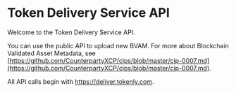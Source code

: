 
# Token Delivery Service API

Welcome to the Token Delivery Service API.

You can use the public API to upload new BVAM.  For more about Blockchain Validated Asset Metadata, see [https://github.com/CounterpartyXCP/cips/blob/master/cip-0007.md](https://github.com/CounterpartyXCP/cips/blob/master/cip-0007.md).

All API calls begin with https://deliver.tokenly.com.


